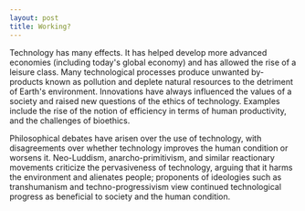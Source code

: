 ```yaml
---
layout: post
title: Working?
---
```


Technology has many effects. It has helped develop more advanced economies (including today's global economy) and has allowed the rise of a leisure class. Many technological processes produce unwanted by-products known as pollution and deplete natural resources to the detriment of Earth's environment. Innovations have always influenced the values of a society and raised new questions of the ethics of technology. Examples include the rise of the notion of efficiency in terms of human productivity, and the challenges of bioethics.

Philosophical debates have arisen over the use of technology, with disagreements over whether technology improves the human condition or worsens it. Neo-Luddism, anarcho-primitivism, and similar reactionary movements criticize the pervasiveness of technology, arguing that it harms the environment and alienates people; proponents of ideologies such as transhumanism and techno-progressivism view continued technological progress as beneficial to society and the human condition.
